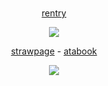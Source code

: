 # 

<p align="center">
<a href="https://rentry.co/worrn">rentry</a>
</p>


<p align="center">
<img src="https://64.media.tumblr.com/747fe05f469b3310488ad6ea7309cb02/ada84b667b64f573-79/s2048x3072/86972b6169ddca3d999615bcc3a3655f3464901d.pnj"" class="center">
</p>

<p align="center">
<a href="https://worn.straw.page">strawpage</a> - <a href="https://worn.atabook.org">atabook</a>
</p>



  
<p align="center">  
  <img src="https://komarev.com/ghpvc/?username=your-github-w-rn&color=ee2357&abbreviated=true&label=views ">
